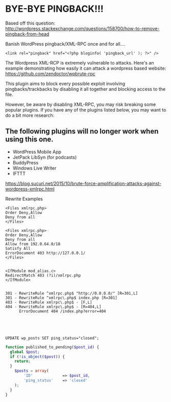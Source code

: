 # BYE-BYE PINGBACK!!!


Based off this question:
http://wordpress.stackexchange.com/questions/158700/how-to-remove-pingback-from-head

Banish WordPress pingback/XML-RPC once and for all....

    <link rel="pingback" href="<?php bloginfo( 'pingback_url' ); ?>" />


The Wordpress XML-RCP is extremely vulnerable  to attacks. Here's an example demonstrating how easily it can attack a wordpress based website:
https://github.com/zendoctor/wpbrute-rpc

This plugin aims to block every possible exploit involving pingbacks/trackbacks by disabling it all together and blocking access to the file.

However, be aware by disabling XML-RPC, you may risk breaking some popular plugins. If you have any of the plugins listed below, you may want to do a bit more research:

## The following plugins will no longer work when using this one.

 - WordPress Mobile App 
 - JetPack LibSyn (for podcasts) 
 - BuddyPress 
 - Windows Live Writer 
 - IFTTT

https://blog.sucuri.net/2015/10/brute-force-amplification-attacks-against-wordpress-xmlrpc.html



Rewrite Examples

    <Files xmlrpc.php>
    Order Deny,Allow
    Deny from all
    </Files>
    
    <Files xmlrpc.php>
    Order Deny,Allow
    Deny from all
    Allow from 192.0.64.0/18
    Satisfy All
    ErrorDocument 403 http://127.0.0.1/
    </Files>
    
    
    <IfModule mod_alias.c>
    RedirectMatch 403 (?i)/xmlrpc.php
    </IfModule>


    301 - RewriteRule ^xmlrpc.php$ "http://0.0.0.0/" [R=301,L]
    301 - RewriteRule ^xmlrpc\.php$ index.php [R=301]
    403 - RewriteRule xmlrpc\.php$ - [F,L]
    404 - RewriteRule xmlrpc\.php$ - [R=404,L] 
          ErrorDocument 404 /index.php?error=404





    UPDATE wp_posts SET ping_status="closed";


```php
function published_to_pending($post_id) {
  global $post;
  if (!is_object($post)) {
    return;
  }
    $posts = array(
        'ID'             => $post_id,
        'ping_status'    => 'closed'
    );
  }
}
```
